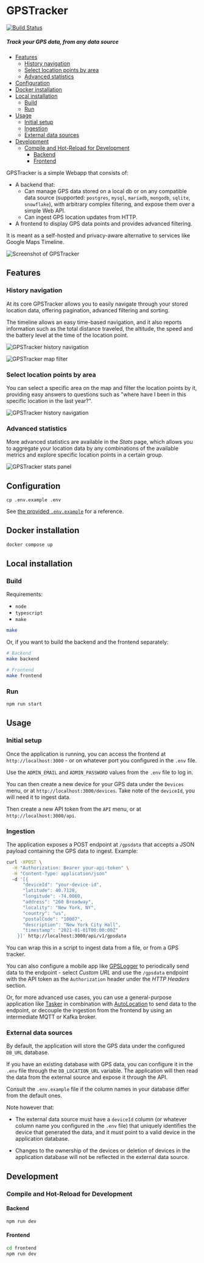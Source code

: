 # GPSTracker

[![Build Status](https://ci-cd.platypush.tech/api/badges/blacklight/gpstracker/status.svg)](https://ci-cd.platypush.tech/blacklight/gpstracker)

##### Track your GPS data, from any data source

<!-- toc -->

- [Features](#features)
  * [History navigation](#history-navigation)
  * [Select location points by area](#select-location-points-by-area)
  * [Advanced statistics](#advanced-statistics)
- [Configuration](#configuration)
- [Docker installation](#docker-installation)
- [Local installation](#local-installation)
  * [Build](#build)
  * [Run](#run)
- [Usage](#usage)
  * [Initial setup](#initial-setup)
  * [Ingestion](#ingestion)
  * [External data sources](#external-data-sources)
- [Development](#development)
  * [Compile and Hot-Reload for Development](#compile-and-hot-reload-for-development)
    + [Backend](#backend)
    + [Frontend](#frontend)

<!-- tocstop -->

GPSTracker is a simple Webapp that consists of:

- A backend that:
  - Can manage GPS data stored on a local db or on any compatible data source
    (supported: `postgres`, `mysql`, `mariadb`, `mongodb`, `sqlite`,
    `snowflake`), with arbitrary complex filtering, and expose them over a
    simple Web API.
  - Can ingest GPS location updates from HTTP.
- A frontend to display GPS data points and provides advanced filtering.

It is meant as a self-hosted and privacy-aware alternative to services like Google Maps Timeline.

![Screenshot of GPSTracker](https://static.platypush.tech/screenshots/gpstracker_screenshot.jpg)

## Features

### History navigation

At its core GPSTracker allows you to easily navigate through your stored
location data, offering pagination, advanced filtering and sorting.

The timeline allows an easy time-based navigation, and it also reports
information such as the total distance traveled, the altitude, the speed and the
battery level at the time of the location point.

![GPSTracker history
navigation](https://static.platypush.tech/screenshots/gpstracker-history-navigation.gif)

![GPSTracker map
filter](https://static.platypush.tech/screenshots/gpstracker-map-filter.jpg)

### Select location points by area

You can select a specific area on the map and filter the location points by it,
providing easy answers to questions such as "where have I been in this specific
location in the last year?".

![GPSTracker history
navigation](https://static.platypush.tech/screenshots/gpstracker-select-location-by-area.gif)

### Advanced statistics

More advanced statistics are available in the _Stats_ page, which allows you to
aggregate your location data by any combinations of the available metrics and
explore specific location points in a certain group.

![GPSTracker stats
panel](https://static.platypush.tech/screenshots/gpstracker-stats.gif)

## Configuration

```
cp .env.example .env
```

See [the provided `.env.example`](./.env.example) for a reference.

## Docker installation

```sh
docker compose up
```

## Local installation


### Build

Requirements:

- `node`
- `typescript`
- `make`

```sh
make
```

Or, if you want to build the backend and the frontend separately:

```sh
# Backend
make backend

# Frontend
make frontend
```

### Run

```sh
npm run start
```

## Usage

### Initial setup

Once the application is running, you can access the frontend at
`http://localhost:3000` - or on whatever port you configured in the `.env`
file.

Use the `ADMIN_EMAIL` and `ADMIN_PASSWORD` values from the `.env` file to log
in.

You can then create a new device for your GPS data under the `Devices` menu, or
at `http://localhost:3000/devices`. Take note of the `deviceId`, you will need
it to ingest data.

Then create a new API token from the `API` menu, or at
`http://localhost:3000/api`.

### Ingestion

The application exposes a POST endpoint at `/gpsdata` that accepts a JSON
payload containing the GPS data to ingest. Example:

```bash
curl -XPOST \
  -H "Authorization: Bearer your-api-token" \
  -H "Content-Type: application/json"
  -d '[{
      "deviceId": "your-device-id",
      "latitude": 40.7128,
      "longitude": -74.0060,
      "address": "260 Broadway",
      "locality": "New York, NY",
      "country": "us",
      "postalCode": "10007",
      "description": "New York City Hall",
      "timestamp": "2021-01-01T00:00:00Z"
    }]' http://localhost:3000/api/v1/gpsdata
```

You can wrap this in a script to ingest data from a file, or from a GPS tracker.

You can also configure a mobile app like [GPSLogger](https://gpslogger.app/) to
periodically send data to the endpoint - select _Custom URL_ and use the
`/gpsdata` endpoint with the API token as the `Authorization` header under the
_HTTP Headers_ section.

Or, for more advanced use cases, you can use a general-purpose application like
[Tasker](https://tasker.joaoapps.com/) in combination with
[AutoLocation](https://play.google.com/store/apps/details?id=com.joaomgcd.autolocation)
to send data to the endpoint, or decouple the ingestion from the frontend by
using an intermediate MQTT or Kafka broker.

### External data sources

By default, the application will store the GPS data under the configured
`DB_URL` database.

If you have an existing database with GPS data, you can configure it in the
`.env` file through the `DB_LOCATION_URL` variable. The application will then
read the data from the external source and expose it through the API.

Consult the `.env.example` file if the column names in your database differ from
the default ones.

Note however that:

- The external data source must have a `deviceId` column (or whatever column
  name you configured in the `.env` file) that uniquely identifies the device
  that generated the data, and it must point to a valid device in the
  application database.

- Changes to the ownership of the devices or deletion of devices in the
  application database will not be reflected in the external data source.

## Development

### Compile and Hot-Reload for Development

#### Backend

```sh
npm run dev
```

#### Frontend

```sh
cd frontend
npm run dev
```
